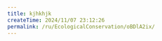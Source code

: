 ```yaml
---
title: kjhkhjk
createTime: 2024/11/07 23:12:26
permalink: /ru/EcologicalConservation/oBDlA2ix/
---
```

